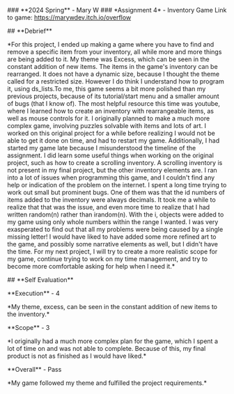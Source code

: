 \### \*\*2024 Spring\*\* - Mary W \### \*Assignment 4\* - Inventory Game
Link to game: https://marywdev.itch.io/overflow

\## \*\*Debrief\*\*

\*For this project, I ended up making a game where you have to find and
remove a specific item from your inventory, all while more and more
things are being added to it. My theme was Excess, which can be seen in
the constant addition of new items. The items in the game's inventory
can be rearranged. It does not have a dynamic size, because I thought
the theme called for a restricted size. However I do think I understand
how to program it, using ds_lists.To me, this game seems a bit more
polished than my previous projects, because of its tutorial/start menu
and a smaller amount of bugs (that I know of). The most helpful resource
this time was youtube, where I learned how to create an inventory with
rearrangeable items, as well as mouse controls for it. I originally
planned to make a much more complex game, involving puzzles solvable
with items and lots of art. I worked on this original project for a
while before realizing I would not be able to get it done on time, and
had to restart my game. Additionally, I had started my game late because
I misunderstood the timeline of the assignment. I did learn some useful
things when working on the original project, such as how to create a
scrolling inventory. A scrolling inventory is not present in my final
project, but the other inventory elements are. I ran into a lot of
issues when programming this game, and I couldn't find any help or
indication of the problem on the internet. I spent a long time trying to
work out small but prominent bugs. One of them was that the id numbers
of items added to the inventory were always decimals. It took me a while
to realize that that was the issue, and even more time to realize that I
had written random(n) rather than irandom(n). With the i, objects were
added to my game using only whole numbers within the range I wanted. I
was very exasperated to find out that all my problems were being caused
by a single missing letter! I would have liked to have added some more
refined art to the game, and possibly some narrative elements as well,
but I didn't have the time. For my next project, I will try to create a
more realistic scope for my game, continue trying to work on my time
management, and try to become more comfortable asking for help when I
need it.\*

\## \*\*Self Evaluation\*\*

\*\*Execution\*\* - 4

\*My theme, excess, can be seen in the constant addition of new items to
the inventory.\*

\*\*Scope\*\* - 3

\*I originally had a much more complex plan for the game, which I spent
a lot of time on and was not able to complete. Because of this, my final
product is not as finished as I would have liked.\*

\*\*Overall\*\* - Pass

\*My game followed my theme and fulfilled the project requirements.\*
